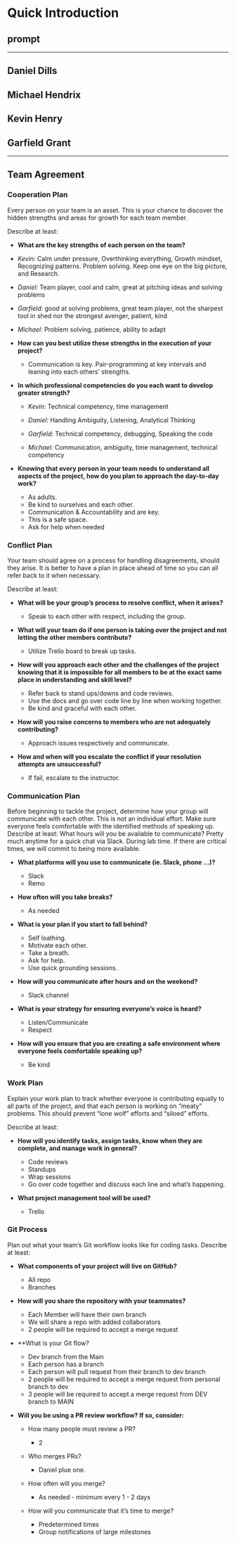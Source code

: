 # Quick Introduction

## prompt

-------------

## Daniel Dills

## Michael Hendrix

## Kevin Henry

## Garfield Grant

-------------

## Team Agreement

### Cooperation Plan

Every person on your team is an asset. This is your chance to discover the hidden strengths and areas for growth for each team member.

Describe at least:

* **What are the key strengths of each person on the team?**

* *Kevin:* Calm under pressure, Overthinking everything, Growth mindset, Recognizing patterns. Problem solving. Keep one eye on the big picture, and Research.

* *Daniel:* Team player, cool and calm, great at pitching ideas and solving problems

* *Garfield:*  good at solving problems, great team player, not the sharpest tool in shed nor the strongest avenger, patient, kind

* *Michael:* Problem solving, patience, ability to adapt

* **How can you best utilize these strengths in the execution of your project?**

  * Communication is key. Pair-programming at key intervals and leaning into each others’ strengths.

* **In which professional competencies do you each want to develop greater strength?**

  * *Kevin:* Technical competency, time management

  * *Daniel:* Handling Ambiguity, Listening, Analytical Thinking

  * *Garfield:* Technical competency, debugging, Speaking the code

  * *Michael:* Communication, ambiguity, time management, technical competency

* **Knowing that every person in your team needs to understand all aspects of the project, how do you plan to approach the day-to-day work?**
  * As adults.
  * Be kind to ourselves and each other.
  * Communication & Accountability and are key.
  * This is a safe space.
  * Ask for help when needed 

### Conflict Plan

Your team should agree on a process for handling disagreements, should they arise. It is better to have a plan in place ahead of time so you can all refer back to it when necessary.

Describe at least:

* **What will be your group’s process to resolve conflict, when it arises?**

  * Speak to each other with respect, including the group.

* **What will your team do if one person is taking over the project and not letting the other members contribute?**

  * Utilize Trello board to break up tasks.

* **How will you approach each other and the challenges of the project knowing that it is impossible for all members to be at the exact same place in understanding and skill level?**

  * Refer back to stand ups/downs and code reviews.
  * Use the docs and go over code line by line when working together.
  * Be kind and graceful with each other.

* **How will you raise concerns to members who are not adequately contributing?**

  * Approach issues respectively and communicate.

* **How and when will you escalate the conflict if your resolution attempts are unsuccessful?**

  * If fail, escalate to the instructor.

### Communication Plan

Before beginning to tackle the project, determine how your group will communicate with each other. This is not an individual effort. Make sure everyone feels comfortable with the identified methods of speaking up.
Describe at least:
What hours will you be available to communicate? Pretty much anytime for a quick chat via Slack. During lab time. If there are critical times, we will commit to being more available.

* **What platforms will you use to communicate (ie. Slack, phone …)?**

  * Slack
  * Remo

* **How often will you take breaks?**

  * As needed

* **What is your plan if you start to fall behind?**

  * Self loathing.
  * Motivate each other.
  * Take a breath.
  * Ask for help.
  * Use quick grounding sessions.

* **How will you communicate after hours and on the weekend?**

  * Slack channel

* **What is your strategy for ensuring everyone’s voice is heard?**

  * Listen/Communicate
  * Respect

* **How will you ensure that you are creating a safe environment where everyone feels comfortable speaking up?**

  * Be kind

### Work Plan

Explain your work plan to track whether everyone is contributing equally to all parts of the project, and that each person is working on “meaty” problems. This should prevent “lone wolf” efforts and “siloed” efforts.

Describe at least:

* **How will you identify tasks, assign tasks, know when they are complete, and manage work in general?**
  * Code reviews
  * Standups
  * Wrap sessions
  * Go over code together and discuss each line and what’s happening.

* **What project management tool will be used?**
  * Trello

### Git Process

Plan out what your team’s Git workflow looks like for coding tasks.
Describe at least:

* **What components of your project will live on GitHub?**
  * All repo
  * Branches

* **How will you share the repository with your teammates?**
  * Each Member will have their own branch
  * We will share a repo with added collaborators
  * 2 people will be required to accept a merge request

* **What is your Git flow?
  * Dev branch from the Main
  * Each person has a  branch
  * Each person will pull request from their branch to dev branch
  * 2 people will be required to accept a merge request from personal branch to dev
  * 3 people will be required to accept a merge request from DEV branch to MAIN

* **Will you be using a PR review workflow? If so, consider:**
  * How many people must review a PR?
    * 2
  * Who merges PRs?
    * Daniel plue one.

  * How often will you merge?
    * As needed - minimum every 1 - 2 days
  * How will you communicate that it’s time to merge?
    * Predetermined times
    * Group notifications of large milestones
